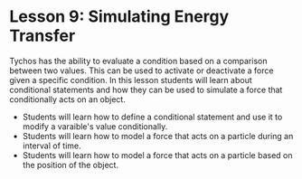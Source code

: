 # Lesson 9: Simulating Energy Transfer

Tychos has the ability to evaluate a condition based on a comparison between two values. This can be used to activate or deactivate a force given a specific condition. In this lesson students will learn about conditional statements and how they can be used to simulate a force that conditionally acts on an object.

* Students will learn how to define a conditional statement and use it to modify a varaible's value conditionally.
* Students will learn how to model a force that acts on a particle during an interval of time.
* Students will learn how to model a force that acts on a particle based on the position of the object.

